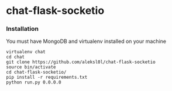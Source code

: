 # chat-flask-socketio

### Installation
You must have MongoDB and virtualenv installed  on your machine
```shell
virtualenv chat
cd chat
git clone https://github.com/aleksl0l/chat-flask-socketio
source bin/activate
cd chat-flask-socketio/
pip install -r requirements.txt
python run.py 0.0.0.0
```

